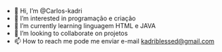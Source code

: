 - 👋 Hi, I’m @Carlos-kadri
- 👀 I’m interested in programação e criação
- 🌱 I’m currently learning linguagem HTML e JAVA 
- 💞️ I’m looking to collaborate on  projetos
- 📫 How to reach me  pode me enviar  e-mail kadriblessed@gmail.com

<!---
Carlos-kadri/Carlos-kadri is a ✨ special ✨ repository because its `README.md` (this file) appears on your GitHub profile.
You can click the Preview link to take a look at your changes.
--->
